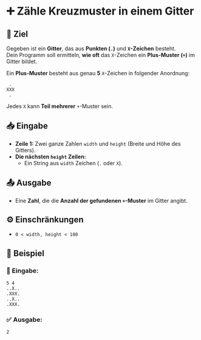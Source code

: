 # ➕ Zähle Kreuzmuster in einem Gitter

## 🎯 Ziel
Gegeben ist ein **Gitter**, das aus **Punkten (`.`)** und **`X`-Zeichen** besteht.  
Dein Programm soll ermitteln, **wie oft** das `X`-Zeichen ein **Plus-Muster (`+`)** im Gitter bildet.

Ein **Plus-Muster** besteht aus genau **5** `X`-Zeichen in folgender Anordnung:

```
 .
XXX
 . 
```

Jedes `X` kann **Teil mehrerer** `+`-Muster sein.

## 📥 Eingabe
- **Zeile 1:** Zwei ganze Zahlen `width` und `height` (Breite und Höhe des Gitters).
- **Die nächsten `height` Zeilen:**  
  - Ein String aus `width` Zeichen (`.` oder `X`).

## 📤 Ausgabe
- Eine **Zahl**, die die **Anzahl der gefundenen `+`-Muster** im Gitter angibt.

## ⚙️ Einschränkungen
- `0 < width, height < 100`

## 📌 Beispiel

### 📝 Eingabe:
```
5 4
..X..
.XXX.
..X..
.XXX.
```

### ✅ Ausgabe:
```
2
```
